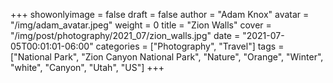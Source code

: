 +++
showonlyimage = false
draft = false
author = "Adam Knox"
avatar = "/img/adam_avatar.jpeg"
weight = 0
title = "Zion Walls"
cover = "/img/post/photography/2021_07/zion_walls.jpg"
date = "2021-07-05T00:01:01-06:00"
categories = ["Photography", "Travel"]
tags = ["National Park", "Zion Canyon National Park", "Nature", "Orange", "Winter", "white", "Canyon", "Utah", "US"]
+++
<!--more-->
